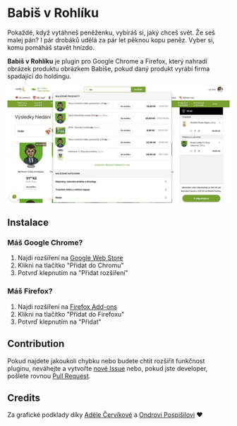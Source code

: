 # Babiš v Rohlíku

Pokaždé, když vytáhneš peněženku, vybíráš si, jaký chceš svět. Že seš malej pán? I pár drobáků udělá za pár let pěknou kopu peněz. Vyber si, komu pomáháš stavět hnízdo.

**Babiš v Rohlíku** je plugin pro Google Chrome a Firefox, který nahradí obrázek produktu obrázkem Babiše, pokud daný produkt vyrábí firma spadající do holdingu.

![Babiš v Rohlíku](screens/screen.png)

## Instalace

### Máš Google Chrome?
1. Najdi rozšíření na [Google Web Store](https://chrome.google.com/webstore/detail/babi%C5%A1-v-rohl%C3%ADku/bphomdbffkdiekkihhmmioegdholgdim)
2. Klikni na tlačítko "Přidat do Chromu"
3. Potvrď klepnutím na "Přidat rozšíření"

### Máš Firefox?
1. Najdi rozšíření na [Firefox Add-ons](https://addons.mozilla.org/en-US/firefox/addon/babis-v-rohliku/)
2. Klikni na tlačítko "Přidat do Firefoxu"
3. Potvrď klepnutím na "Přidat"

## Contribution

Pokud najdete jakoukoli chybku nebo budete chtít rozšiřit funkčnost pluginu, neváhejte a vytvořte [nové Issue](https://github.com/JanPetr/babis-v-rohliku/issues/new) nebo, pokud jste developer, pošlete rovnou [Pull Request](https://github.com/JanPetr/babis-v-rohliku/compare).

## Credits

Za grafické podklady díky [Adéle Červíkové](https://www.instagram.com/acervikova/) a [Ondrovi Pospíšilovi](https://poon.cz/webdesigner-kreativec-na-volne-noze/ondrej-pospisil) ❤️
